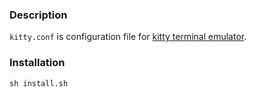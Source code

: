 ### Description
`kitty.conf` is configuration file for
[kitty terminal emulator](https://sw.kovidgoyal.net/kitty/).

### Installation
```
sh install.sh
```

